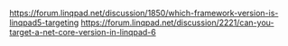 https://forum.linqpad.net/discussion/1850/which-framework-version-is-linqpad5-targeting
https://forum.linqpad.net/discussion/2221/can-you-target-a-net-core-version-in-linqpad-6
